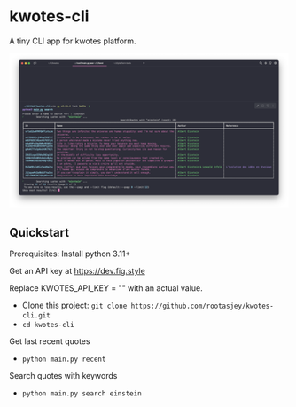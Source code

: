 # kwotes-cli

A tiny CLI app for kwotes platform.

![kwotes cli search einstein](./screenshots/search-einstein.png)

## Quickstart

Prerequisites: Install python 3.11+

Get an API key at https://dev.fig.style

Replace KWOTES_API_KEY = "" with an actual value.

* Clone this project: `git clone https://github.com/rootasjey/kwotes-cli.git`
* `cd kwotes-cli`

Get last recent quotes
* `python main.py recent`

Search quotes with keywords
* `python main.py search einstein`
